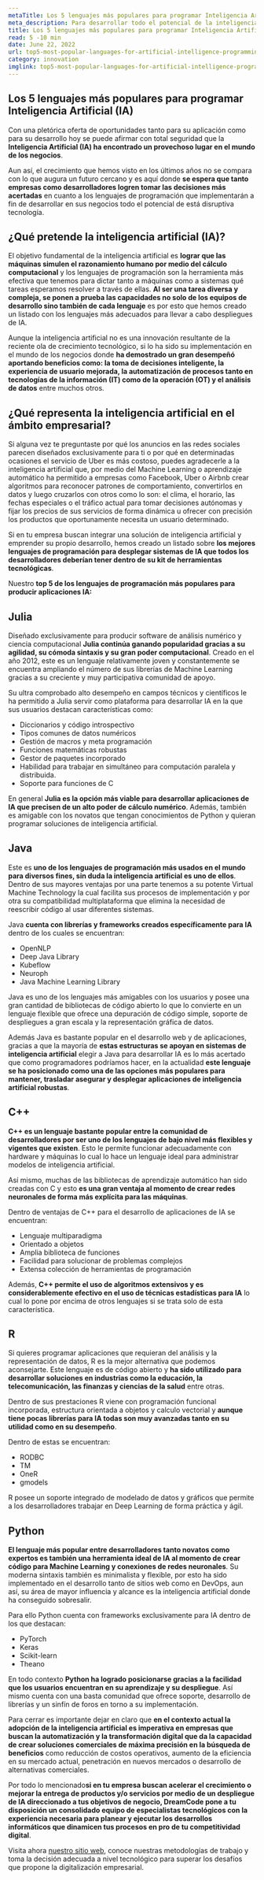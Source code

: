 ```yaml
---
metaTitle: Los 5 lenguajes más populares para programar Inteligencia Artificial (IA)
meta_description: Para desarrollar todo el potencial de la inteligencia artificial tanto empresas como desarrolladores precisan tomar las decisiones más acertadas en cuanto a los lenguajes de programación que implementarán en sus próximas soluciones tecnológicas.
title: Los 5 lenguajes más populares para programar Inteligencia Artificial (IA)
read: 5 -10 min
date: June 22, 2022
url: top5-most-popular-languages-for-artificial-intelligence-programming
category: innovation
imglink: top5-most-popular-languages-for-artificial-intelligence-programming.jpg
---
```


## Los 5 lenguajes más populares para programar Inteligencia Artificial (IA)

Con una pletórica oferta de oportunidades tanto para su aplicación como para su desarrollo hoy se puede afirmar con total seguridad que la **Inteligencia Artificial (IA) ha encontrado un provechoso lugar en el mundo de los negocios**.

Aun así, el crecimiento que hemos visto en los últimos años no se compara con lo que augura un futuro cercano y es aquí donde **se espera que tanto empresas como desarrolladores logren tomar las decisiones más acertadas** en cuanto a los lenguajes de programación que implementarán a fin de desarrollar en sus negocios todo el potencial de está disruptiva tecnología.

## ¿Qué pretende la inteligencia artificial (IA)?

El objetivo fundamental de la inteligencia artificial es **lograr que las máquinas simulen el razonamiento humano por medio del cálculo computacional** y los lenguajes de programación son la herramienta más efectiva que tenemos para dictar tanto a máquinas como a sistemas qué tareas esperamos resolver a través de ellas. **Al ser una tarea diversa y compleja, se ponen a prueba las capacidades no solo de los equipos de desarrollo sino también de cada lenguaje** es por esto que hemos creado un listado con los lenguajes más adecuados para llevar a cabo despliegues de IA.

Aunque la inteligencia artificial no es una innovación resultante de la reciente ola de crecimiento tecnológico, si lo ha sido su implementación en el mundo de los negocios donde **ha demostrado un gran desempeñó aportando beneficios como: la toma de decisiones inteligente, la experiencia de usuario mejorada, la automatización de procesos tanto en tecnologías de la información (IT) como de la operación (OT) y el análisis de datos** entre muchos otros.

## ¿Qué representa la inteligencia artificial en el ámbito empresarial?

Si alguna vez te preguntaste por qué los anuncios en las redes sociales parecen diseñados exclusivamente para ti o por qué en determinadas ocasiones el servicio de Uber es más costoso, puedes agradecerle a la inteligencia artificial que, por medio del Machine Learning o aprendizaje automático ha permitido a empresas como Facebook, Uber o Airbnb crear algoritmos para reconocer patrones de comportamiento, convertirlos en datos y luego cruzarlos con otros como lo son: el clima, el horario, las fechas especiales o el tráfico actual para tomar decisiones autónomas y fijar los precios de sus servicios de forma dinámica u ofrecer con precisión los productos que oportunamente necesita un usuario determinado.

Si en tu empresa buscan integrar una solución de inteligencia artificial y emprender su propio desarrollo, hemos creado un listado sobre **los mejores lenguajes de programación para desplegar sistemas de IA que todos los desarrolladores deberían tener dentro de su kit de herramientas tecnológicas**.

Nuestro **top 5 de los lenguajes de programación más populares para producir aplicaciones IA:**

## Julia

Diseñado exclusivamente para producir software de análisis numérico y ciencia computacional **Julia continúa ganando popularidad gracias a su agilidad, su cómoda sintaxis y su gran poder computacional**. Creado en el año 2012, este es un lenguaje relativamente joven y constantemente se encuentra ampliando el número de sus librerías de Machine Learning gracias a su creciente y muy participativa comunidad de apoyo.

Su ultra comprobado alto desempeño en campos técnicos y científicos le ha permitido a Julia servir como plataforma para desarrollar IA en la que sus usuarios destacan características como:

- Diccionarios y código introspectivo
- Tipos comunes de datos numéricos
- Gestión de macros y meta programación
- Funciones matemáticas robustas
- Gestor de paquetes incorporado
- Habilidad para trabajar en simultáneo para computación paralela y distribuida.
- Soporte para funciones de C

En general **Julia es la opción más viable para desarrollar aplicaciones de IA que precisen de un alto poder de cálculo numérico**. Además, también es amigable con los novatos que tengan conocimientos de Python y quieran programar soluciones de inteligencia artificial.

## Java

Este es **uno de los lenguajes de programación más usados en el mundo para diversos fines, sin duda la inteligencia artificial es uno de ellos**. Dentro de sus mayores ventajas por una parte tenemos a su potente Virtual Machine Technology la cual facilita sus procesos de implementación y por otra su compatibilidad multiplataforma que elimina la necesidad de reescribir código al usar diferentes sistemas.

Java **cuenta con librerías y frameworks creados específicamente para IA** dentro de los cuales se encuentran:

- OpenNLP
- Deep Java Library
- Kubeflow
- Neuroph
- Java Machine Learning Library

Java es uno de los lenguajes más amigables con los usuarios y posee una gran cantidad de bibliotecas de código abierto lo que lo convierte en un lenguaje flexible que ofrece una depuración de código simple, soporte de despliegues a gran escala y la representación gráfica de datos.

Además Java es bastante popular en el desarrollo web y de aplicaciones, gracias a que la mayoría de **estas estructuras se apoyan en sistemas de inteligencia artificial** elegir a Java para desarrollar IA es lo más acertado que como programadores podríamos hacer, en la actualidad **este lenguaje se ha posicionado como una de las opciones más populares para mantener, trasladar asegurar y desplegar aplicaciones de inteligencia artificial robustas**.

## C++

**C++ es un lenguaje bastante popular entre la comunidad de desarrolladores por ser uno de los lenguajes de bajo nivel más flexibles y vigentes que existen**. Esto le permite funcionar adecuadamente con hardware y máquinas lo cual lo hace un lenguaje ideal para administrar modelos de inteligencia artificial.

Así mismo, muchas de las bibliotecas de aprendizaje automático han sido creadas con C y esto **es una gran ventaja al momento de crear redes neuronales de forma más explícita para las máquinas**.

Dentro de ventajas de C++ para el desarrollo de aplicaciones de IA se encuentran:

- Lenguaje multiparadigma
- Orientado a objetos
- Amplia biblioteca de funciones
- Facilidad para solucionar de problemas complejos
- Extensa colección de herramientas de programación

Además, **C++ permite el uso de algoritmos extensivos y es considerablemente efectivo en el uso de técnicas estadísticas para IA** lo cual lo pone por encima de otros lenguajes si se trata solo de esta característica.

## R

Si quieres programar aplicaciones que requieran del análisis y la representación de datos, R es la mejor alternativa que podemos aconsejarte. Este lenguaje es de código abierto y **ha sido utilizado para desarrollar soluciones en industrias como la educación, la telecomunicación, las finanzas y ciencias de la salud** entre otras.

Dentro de sus prestaciones R viene con programación funcional incorporada, estructura orientada a objetos y calculo vectorial y **aunque tiene pocas librerías para IA todas son muy avanzadas tanto en su utilidad como en su desempeño**.

Dentro de estas se encuentran:

- RODBC
- TM
- OneR
- gmodels

R posee un soporte integrado de modelado de datos y gráficos que permite a los desarrolladores trabajar en Deep Learning de forma práctica y ágil.

## Python

**El lenguaje más popular entre desarrolladores tanto novatos como expertos es también una herramienta ideal de IA al momento de crear código para Machine Learning y conexiones de redes neuronales**. Su moderna sintaxis también es minimalista y flexible, por esto ha sido implementado en el desarrollo tanto de sitios web como en DevOps, aun así, su área de mayor influencia y alcance es la inteligencia artificial donde ha conseguido sobresalir.

Para ello Python cuenta con frameworks exclusivamente para IA dentro de los que destacan:

- PyTorch
- Keras
- Scikit-learn
- Theano

En todo contexto **Python ha logrado posicionarse gracias a la facilidad que los usuarios encuentran en su aprendizaje y su despliegue**. Así mismo cuenta con una basta comunidad que ofrece soporte, desarrollo de librerías y un sinfín de foros en torno a su implementación.

Para cerrar es importante dejar en claro que **en el contexto actual la adopción de la inteligencia artificial es imperativa en empresas que buscan la automatización y la transformación digital que da la capacidad de crear soluciones comerciales de máxima precisión en la búsqueda de beneficios** como reducción de costos operativos, aumento de la eficiencia en su mercado actual, penetración en nuevos mercados o desarrollo de alternativas comerciales.

Por todo lo mencionado**si en tu empresa buscan acelerar el crecimiento o mejorar la entrega de productos y/o servicios por medio de un despliegue de IA direccionado a tus objetivos de negocio, DreamCode pone a tu disposición un consolidado equipo de especialistas tecnológicos con la experiencia necesaria para planear y ejecutar los desarrollos informáticos que dinamicen tus procesos en pro de tu competitividad digital**.

Visita ahora [nuestro sitio web](https://www.dreamcodesoft.com/about), conoce nuestras metodologías de trabajo y toma la decisión adecuada a nivel tecnológico para superar los desafíos que propone la digitalización empresarial.
